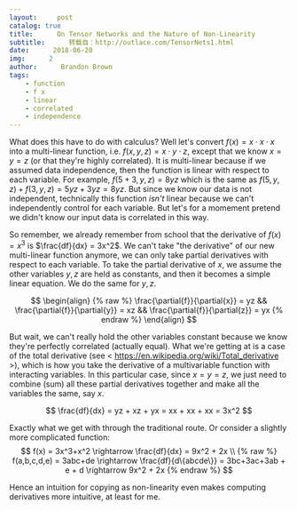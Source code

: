 ```yaml
---
layout:     post
catalog: true
title:      On Tensor Networks and the Nature of Non-Linearity
subtitle:      转载自：http://outlace.com/TensorNets1.html
date:      2018-06-20
img:      2
author:      Brandon Brown
tags:
    - function
    - f x
    - linear
    - correlated
    - independence
---
```


What does this have to do with calculus? Well let's convert $f(x)=x\cdot x \cdot x$ into a multi-linear function, i.e. $f(x,y,z) = x\cdot y \cdot z$, except that we know $x = y = z$ (or that they're highly correlated). It is multi-linear because if we assumed data independence, then the function is linear with respect to each variable. For example, $f(5+3,y,z) = 8yz$ which is the same as $f(5,y,z) + f(3,y,z) = 5yz + 3yz = 8yz$. But since we know our data is not independent, technically this function *isn't* linear because we can't independently control for each variable. But let's for a momement pretend we didn't know our input data is correlated in this way.

So remember, we already remember from school that the derivative of $f(x)=x^3$ is $\frac{df}{dx} = 3x^2$. We can't take "the derivative" of our new multi-linear function anymore, we can only take partial derivatives with respect to each variable. To take the partial derivative of $x$, we assume the other variables $y,z$ are held as constants, and then it becomes a simple linear equation. We do the same for $y,z$.

$$ 
\begin{align}
{% raw %}
\frac{\partial{f}}{\partial{x}} = yz && \frac{\partial{f}}{\partial{y}} = xz && \frac{\partial{f}}{\partial{z}} = yx 
{% endraw %}
\end{align}
$$

But wait, we can't really hold the other variables constant because we know they're perfectly correlated (actually equal). What we're getting at is a case of the total derivative (see < https://en.wikipedia.org/wiki/Total_derivative >), which is how you take the derivative of a multivariable function with interacting variables. In this particular case, since $x = y = z$, we just need to combine (sum) all these partial derivatives together and make all the variables the same, say $x$.

$$ \frac{df}{dx} = yz + xz + yx = xx + xx + xx = 3x^2 $$

Exactly what we get with through the traditional route. Or consider a slightly more complicated function:
$$
f(x) = 3x^3+x^2 \rightarrow \frac{df}{dx} = 9x^2 + 2x \\
{% raw %}
f(a,b,c,d,e) = 3abc+de \rightarrow \frac{df}{d\{abcde\}} = 3bc+3ac+3ab + e + d \rightarrow 9x^2 + 2x
{% endraw %}
$$

Hence an intuition for copying as non-linearity even makes computing derivatives more intuitive, at least for me.
